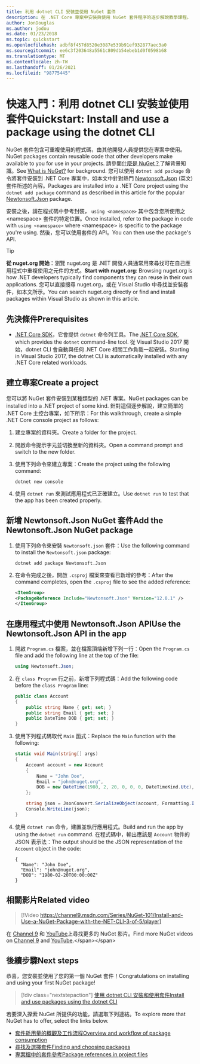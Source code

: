 ```yaml
---
title: 利用 dotnet CLI 安裝並使用 NuGet 套件
description: 在 .NET Core 專案中安裝與使用 NuGet 套件程序的逐步解說教學課程。
author: JonDouglas
ms.author: jodou
ms.date: 01/23/2018
ms.topic: quickstart
ms.openlocfilehash: adbf8f457d8520e3087e539b91ef932877aec3a0
ms.sourcegitcommit: ee6c3f203648a5561c809db54ebeb1d0f0598b68
ms.translationtype: MT
ms.contentlocale: zh-TW
ms.lasthandoff: 01/26/2021
ms.locfileid: "98775445"
---
```

# <a name="quickstart-install-and-use-a-package-using-the-dotnet-cli"></a><span data-ttu-id="20962-103">快速入門：利用 dotnet CLI 安裝並使用套件</span><span class="sxs-lookup"><span data-stu-id="20962-103">Quickstart: Install and use a package using the dotnet CLI</span></span>

<span data-ttu-id="20962-104">NuGet 套件包含可重複使用的程式碼，由其他開發人員提供您在專案中使用。</span><span class="sxs-lookup"><span data-stu-id="20962-104">NuGet packages contain reusable code that other developers make available to you for use in your projects.</span></span> <span data-ttu-id="20962-105">請參閱[什麼是 NuGet？](../What-is-NuGet.md)了解背景知識。</span><span class="sxs-lookup"><span data-stu-id="20962-105">See [What is NuGet?](../What-is-NuGet.md) for background.</span></span> <span data-ttu-id="20962-106">您可以使用 `dotnet add package` 命令將套件安裝到 .NET Core 專案中，如本文中針對熱門 [Newtonsoft.Json](https://www.nuget.org/packages/Newtonsoft.Json/) \(英文\) 套件所述的內容。</span><span class="sxs-lookup"><span data-stu-id="20962-106">Packages are installed into a .NET Core project using the `dotnet add package` command as described in this article for the popular [Newtonsoft.Json](https://www.nuget.org/packages/Newtonsoft.Json/) package.</span></span>

<span data-ttu-id="20962-107">安裝之後，請在程式碼中參考封裝， `using <namespace>` 其中包含您所使用之 \<namespace\> 套件的特定位置。</span><span class="sxs-lookup"><span data-stu-id="20962-107">Once installed, refer to the package in code with `using <namespace>` where \<namespace\> is specific to the package you're using.</span></span> <span data-ttu-id="20962-108">然後，您可以使用套件的 API。</span><span class="sxs-lookup"><span data-stu-id="20962-108">You can then use the package's API.</span></span>

> [!Tip]
> <span data-ttu-id="20962-109">**從 nuget.org 開始**：瀏覽 nuget.org 是 .NET 開發人員通常用來尋找可在自己應用程式中重複使用之元件的方式。</span><span class="sxs-lookup"><span data-stu-id="20962-109">**Start with nuget.org**: Browsing nuget.org is how .NET developers typically find components they can reuse in their own applications.</span></span> <span data-ttu-id="20962-110">您可以直接搜尋 nuget.org，或在 Visual Studio 中尋找並安裝套件，如本文所示。</span><span class="sxs-lookup"><span data-stu-id="20962-110">You can search nuget.org directly or find and install packages within Visual Studio as shown in this article.</span></span>

## <a name="prerequisites"></a><span data-ttu-id="20962-111">先決條件</span><span class="sxs-lookup"><span data-stu-id="20962-111">Prerequisites</span></span>

- <span data-ttu-id="20962-112">[.NET Core SDK](https://www.microsoft.com/net/download/)，它會提供 `dotnet` 命令列工具。</span><span class="sxs-lookup"><span data-stu-id="20962-112">The [.NET Core SDK](https://www.microsoft.com/net/download/), which provides the `dotnet` command-line tool.</span></span> <span data-ttu-id="20962-113">從 Visual Studio 2017 開始，dotnet CLI 會自動與任何 .NET Core 相關工作負載一起安裝。</span><span class="sxs-lookup"><span data-stu-id="20962-113">Starting in Visual Studio 2017, the dotnet CLI is automatically installed with any .NET Core related workloads.</span></span>

## <a name="create-a-project"></a><span data-ttu-id="20962-114">建立專案</span><span class="sxs-lookup"><span data-stu-id="20962-114">Create a project</span></span>

<span data-ttu-id="20962-115">您可以將 NuGet 套件安裝到某種類型的 .NET 專案。</span><span class="sxs-lookup"><span data-stu-id="20962-115">NuGet packages can be installed into a .NET project of some kind.</span></span> <span data-ttu-id="20962-116">針對這個逐步解說，建立簡單的 .NET Core 主控台專案，如下所示：</span><span class="sxs-lookup"><span data-stu-id="20962-116">For this walkthrough, create a simple .NET Core console project as follows:</span></span>

1. <span data-ttu-id="20962-117">建立專案的資料夾。</span><span class="sxs-lookup"><span data-stu-id="20962-117">Create a folder for the project.</span></span>

1. <span data-ttu-id="20962-118">開啟命令提示字元並切換至新的資料夾。</span><span class="sxs-lookup"><span data-stu-id="20962-118">Open a command prompt and switch to the new folder.</span></span>

1. <span data-ttu-id="20962-119">使用下列命令來建立專案：</span><span class="sxs-lookup"><span data-stu-id="20962-119">Create the project using the following command:</span></span>

    ```dotnetcli
    dotnet new console
    ```

1. <span data-ttu-id="20962-120">使用 `dotnet run` 來測試應用程式已正確建立。</span><span class="sxs-lookup"><span data-stu-id="20962-120">Use `dotnet run` to test that the app has been created properly.</span></span>

## <a name="add-the-newtonsoftjson-nuget-package"></a><span data-ttu-id="20962-121">新增 Newtonsoft.Json NuGet 套件</span><span class="sxs-lookup"><span data-stu-id="20962-121">Add the Newtonsoft.Json NuGet package</span></span>

1. <span data-ttu-id="20962-122">使用下列命令來安裝 `Newtonsoft.json` 套件：</span><span class="sxs-lookup"><span data-stu-id="20962-122">Use the following command to install the `Newtonsoft.json` package:</span></span>

    ```dotnetcli
    dotnet add package Newtonsoft.Json
    ```

2. <span data-ttu-id="20962-123">在命令完成之後，開啟 `.csproj` 檔案來查看已新增的參考：</span><span class="sxs-lookup"><span data-stu-id="20962-123">After the command completes, open the `.csproj` file to see the added reference:</span></span>

    ```xml
   <ItemGroup>
    <PackageReference Include="Newtonsoft.Json" Version="12.0.1" />
   </ItemGroup>
    ```

## <a name="use-the-newtonsoftjson-api-in-the-app"></a><span data-ttu-id="20962-124">在應用程式中使用 Newtonsoft.Json API</span><span class="sxs-lookup"><span data-stu-id="20962-124">Use the Newtonsoft.Json API in the app</span></span>

1. <span data-ttu-id="20962-125">開啟 `Program.cs` 檔案，並在檔案頂端新增下列一行：</span><span class="sxs-lookup"><span data-stu-id="20962-125">Open the `Program.cs` file and add the following line at the top of the file:</span></span>

    ```cs
    using Newtonsoft.Json;
    ```

1. <span data-ttu-id="20962-126">在 `class Program` 行之前，新增下列程式碼：</span><span class="sxs-lookup"><span data-stu-id="20962-126">Add the following code before the `class Program` line:</span></span>

    ```cs
    public class Account
    {
        public string Name { get; set; }
        public string Email { get; set; }
        public DateTime DOB { get; set; }
    }
    ```

1. <span data-ttu-id="20962-127">使用下列程式碼取代 `Main` 函式：</span><span class="sxs-lookup"><span data-stu-id="20962-127">Replace the `Main` function with the following:</span></span>

    ```cs
    static void Main(string[] args)
    {
        Account account = new Account
        {
            Name = "John Doe",
            Email = "john@nuget.org",
            DOB = new DateTime(1980, 2, 20, 0, 0, 0, DateTimeKind.Utc),
        };

        string json = JsonConvert.SerializeObject(account, Formatting.Indented);
        Console.WriteLine(json);
    }
    ```

1. <span data-ttu-id="20962-128">使用 `dotnet run` 命令，建置並執行應用程式。</span><span class="sxs-lookup"><span data-stu-id="20962-128">Build and run the app by using the `dotnet run` command.</span></span> <span data-ttu-id="20962-129">在程式碼中，輸出應該是 `Account` 物件的 JSON 表示法：</span><span class="sxs-lookup"><span data-stu-id="20962-129">The output should be the JSON representation of the `Account` object in the code:</span></span>

    ```output
    {
      "Name": "John Doe",
      "Email": "john@nuget.org",
      "DOB": "1980-02-20T00:00:00Z"
    }
    ```
## <a name="related-video"></a><span data-ttu-id="20962-130">相關影片</span><span class="sxs-lookup"><span data-stu-id="20962-130">Related video</span></span>

> [!Video https://channel9.msdn.com/Series/NuGet-101/Install-and-Use-a-NuGet-Package-with-the-NET-CLI-3-of-5/player]

<span data-ttu-id="20962-131">在 [Channel 9](https://channel9.msdn.com/Series/NuGet-101) 和 [YouTube](https://www.youtube.com/playlist?list=PLdo4fOcmZ0oVLvfkFk8O9h6v2Dcdh2bh_)上尋找更多的 NuGet 影片。</span><span class="sxs-lookup"><span data-stu-id="20962-131">Find more NuGet videos on [Channel 9](https://channel9.msdn.com/Series/NuGet-101) and [YouTube](https://www.youtube.com/playlist?list=PLdo4fOcmZ0oVLvfkFk8O9h6v2Dcdh2bh_).</span></span>

## <a name="next-steps"></a><span data-ttu-id="20962-132">後續步驟</span><span class="sxs-lookup"><span data-stu-id="20962-132">Next steps</span></span>

<span data-ttu-id="20962-133">恭喜，您安裝並使用了您的第一個 NuGet 套件！</span><span class="sxs-lookup"><span data-stu-id="20962-133">Congratulations on installing and using your first NuGet package!</span></span>

> [!div class="nextstepaction"]
> [<span data-ttu-id="20962-134">使用 dotnet CLI 安裝和使用套件</span><span class="sxs-lookup"><span data-stu-id="20962-134">Install and use packages using the dotnet CLI</span></span>](../consume-packages/install-use-packages-dotnet-cli.md)

<span data-ttu-id="20962-135">若要深入探索 NuGet 所提供的功能，請選取下列連結。</span><span class="sxs-lookup"><span data-stu-id="20962-135">To explore more that NuGet has to offer, select the links below.</span></span>

- [<span data-ttu-id="20962-136">套件耗用量的概觀及工作流程</span><span class="sxs-lookup"><span data-stu-id="20962-136">Overview and workflow of package consumption</span></span>](../consume-packages/overview-and-workflow.md)
- [<span data-ttu-id="20962-137">尋找及選擇套件</span><span class="sxs-lookup"><span data-stu-id="20962-137">Finding and choosing packages</span></span>](../consume-packages/finding-and-choosing-packages.md)
- [<span data-ttu-id="20962-138">專案檔中的套件參考</span><span class="sxs-lookup"><span data-stu-id="20962-138">Package references in project files</span></span>](../consume-packages/package-references-in-project-files.md)
